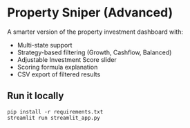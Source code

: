 # Property Sniper (Advanced)

A smarter version of the property investment dashboard with:
- Multi-state support
- Strategy-based filtering (Growth, Cashflow, Balanced)
- Adjustable Investment Score slider
- Scoring formula explanation
- CSV export of filtered results

## Run it locally

```
pip install -r requirements.txt
streamlit run streamlit_app.py
```